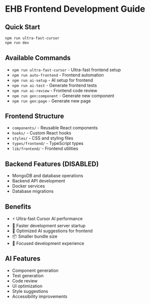 # EHB Frontend Development Guide

## Quick Start

```bash
npm run ultra-fast-cursor
npm run dev
```

## Available Commands

- `npm run ultra-fast-cursor` - Ultra-fast frontend setup
- `npm run auto-frontend` - Frontend automation
- `npm run ai-setup` - AI setup for frontend
- `npm run ai-test` - Generate frontend tests
- `npm run ai-review` - Frontend code review
- `npm run gen:component` - Generate new component
- `npm run gen:page` - Generate new page

## Frontend Structure

- `components/` - Reusable React components
- `hooks/` - Custom React hooks
- `styles/` - CSS and styling files
- `types/frontend/` - TypeScript types
- `lib/frontend/` - Frontend utilities

## Backend Features (DISABLED)

- MongoDB and database operations
- Backend API development
- Docker services
- Database migrations

## Benefits

- ⚡ Ultra-fast Cursor AI performance
- 🚀 Faster development server startup
- 🤖 Optimized AI suggestions for frontend
- 📦 Smaller bundle size
- 🎯 Focused development experience

## AI Features

- Component generation
- Test generation
- Code review
- UI optimization
- Style suggestions
- Accessibility improvements
